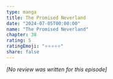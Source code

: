 ```yaml
---
type: manga
title: The Promised Neverland
date: "2024-07-05T00:00:00"
name: "The Promised Neverland"
chapter: 38
rating: 5
ratingEmoji: "⭐️⭐️⭐️⭐️⭐️"
share: false
---
```


_[No review was written for this episode]_